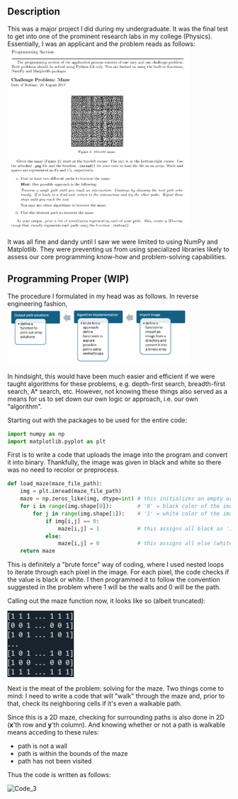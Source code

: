 <h2>Description</h2>
This was a major project I did during my undergraduate. It was the final test to get into one of the prominent research labs in my college (Physics). Essentially, I was an applicant and the problem reads as follows:<br/>
<kbd>
<img src="Py_Maze_Problem_Statement.png" width="410" height="410">
</kbd>
<br/>
<br/>
It was all fine and dandy until I saw we were limited to using NumPy and Matplotlib. They were preventing us from using specialized libraries likely to assess our core programming know-how and problem-solving capabilities.

<h2>Programming Proper (WIP)</h2>
The procedure I formulated in my head was as follows. In reverse engineering fashion,

<img src="Methodology.png" width="410" height="130">

In hindsight, this would have been much easier and efficient if we were taught algorithms for these problems, e.g. depth-first search, breadth-first search, A* search, etc. However, not knowing these things also served as a means for us to set down our own logic or approach, i.e. our own "algorithm".

Starting out with the packages to be used for the entire code:

```python
import numpy as np
import matplotlib.pyplot as plt
```

First is to write a code that uploads the image into the program and convert it into binary. Thankfully, the image was given in black and white so there was no need to recolor or preprocess.

```python
def load_maze(maze_file_path):
    img = plt.imread(maze_file_path)
    maze = np.zeros_like(img, dtype=int) # this initializes an empty array for our binary maze
    for i in range(img.shape[0]):        # '0' = black color of the image
        for j in range(img.shape[1]):    # '1' = white color of the image
            if img[i,j] == 0:
                maze[i,j] = 1            # this assigns all black as '1' for our array, i.e. walls
            else:
                maze[i,j] = 0            # this assigns all else (white) as '0', i.e. spaces
    return maze
```

This is definitely a "brute force" way of coding, where I used nested loops to iterate through each pixel in the image. For each pixel, the code checks if the value is black or white. I then programmed it to follow the convention suggested in the problem where 1 will be the walls and 0 will be the path.

Calling out the maze function now, it looks like so (albeit truncated):

<img src="Binary Maze Array.png" width="150" height="150">

Next is the meat of the problem: solving for the maze. Two things come to mind: I need to write a code that will "walk" through the maze and, prior to that, check its neighboring cells if it's even a walkable path.

Since this is a 2D maze, checking for surrounding paths is also done in 2D (**x**'th row and **y**'th column). And knowing whether or not a path is walkable means acceding to these rules:

- path is not a wall
- path is within the bounds of the maze
- path has not been visited

Thus the code is written as follows:

![Code_3](Code_P3.png)

